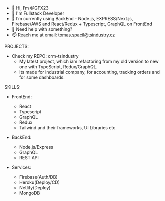 - 👋 Hi, I’m @GFX23
- 👀 I'm Fullstack Developer
- 🌱 I’m currently using BackEnd - Node.js, EXPRESS/Next.js, Firebase/AWS and React/Redux + Typescript, GraphQL on FrontEnd
- 💞️ Need help with something?
- 📫 Reach me at email: tomas.spacil@tsindustry.cz

PROJECTS:
  - Check my REPO: crm-tsindustry
    - My latest project, which iam refactoring from my old version to new one with TypeScript, Redux/GraphQL.
    - Its made for industrial company, for accounting, tracking orders and for some dashboards.

SKILLS:
  - FrontEnd:
    - React
    - Typescript
    - GraphQL
    - Redux
    - Tailwind and their frameworks, UI Libraries etc.

  - BackEnd:
    - Node.js/Express
    - GraphQL
    - REST API
    
  - Services:
    - Firebase(Auth/DB)
    - Heroku(Deploy/CD)
    - Netlify(Deploy)
    - MongoDB

<!---
GFX23/GFX23 is a ✨ special ✨ repository because its `README.md` (this file) appears on your GitHub profile.
You can click the Preview link to take a look at your changes.
--->
